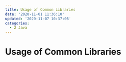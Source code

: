 ```yaml
---
title: Usage of Common Libraries
date: '2020-11-01 11:36:10'
updated: '2020-11-07 10:37:05'
categories:
  - 2 Java
---
```

# Usage of Common Libraries

